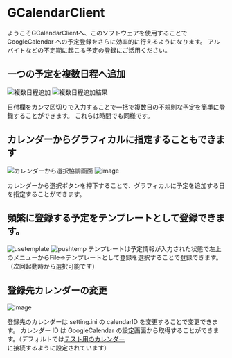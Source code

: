 # GCalendarClient

ようこそGCalendarClientへ、このソフトウェアを使用することで GoogleCalendar への予定登録をさらに効率的に行えるようになります。
アルバイトなどの不定期に起こる予定の登録にご活用ください。

## 一つの予定を複数日程へ追加
![複数日程追加](https://user-images.githubusercontent.com/55190661/182026090-f16fb1e9-929d-45d9-8781-fe5a011ef7f0.png)
![複数日程追加結果](https://user-images.githubusercontent.com/55190661/182026099-ec2bc522-e26f-4f44-92bf-3c71719c9922.png)

日付欄をカンマ区切りで入力することで一括で複数日の不規則な予定を簡単に登録することができます。
これらは時間でも同様です。

## カレンダーからグラフィカルに指定することもできます

![カレンダーから選択協調画面](https://user-images.githubusercontent.com/55190661/182070202-4d5da4ec-0918-4592-82cc-11aa1fc49c01.png)
![image](https://user-images.githubusercontent.com/55190661/182070278-1c83f738-ac73-4f0d-a474-a7d1aa2e16ae.png)　　

カレンダーから選択ボタンを押下することで、グラフィカルに予定を追加する日を指定することができます。

## 頻繁に登録する予定をテンプレートとして登録できます。
![usetemplate](https://user-images.githubusercontent.com/55190661/184474412-da2d2223-bb74-4543-ae07-6c2ac9d3891c.png)
![pushtemp](https://user-images.githubusercontent.com/55190661/184474456-024abb86-18a7-4691-823f-b4c8afd61492.png)
テンプレートは予定情報が入力された状態で左上のメニューからFile→テンプレートとして登録を選択することで登録できます。（次回起動時から選択可能です）

## 登録先カレンダーの変更
![image](https://user-images.githubusercontent.com/55190661/182026178-e9cba667-cd13-4947-871a-456f2f93efc1.png)

登録先のカレンダーは setting.ini の calendarID を変更することで変更できます。
カレンダー ID は GoogleCalendar の設定画面から取得することができます。（デフォルトでは[テスト用のカレンダー](https://calendar.google.com/calendar/u/0?cid=a2UzN2Qxb2Jrb2E5aWhiamdobmM1MnVpNTRAZ3JvdXAuY2FsZW5kYXIuZ29vZ2xlLmNvbQ)に接続するように設定されています）
